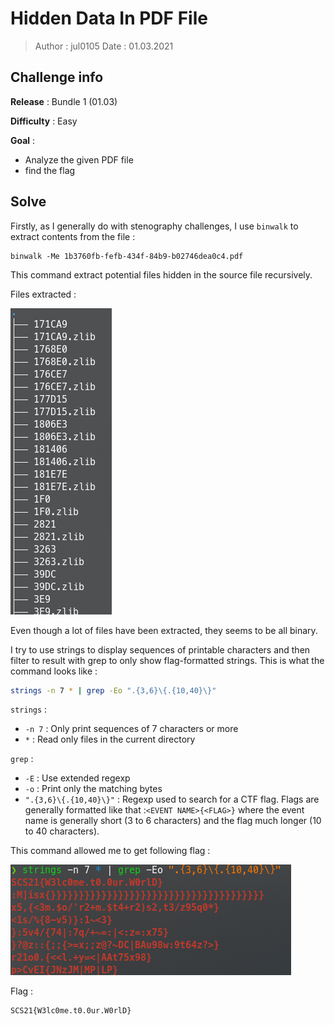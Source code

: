 # Hidden Data In PDF File

> Author : jul0105
> Date : 01.03.2021



## Challenge info

**Release** : Bundle 1 (01.03)

**Difficulty** : Easy

**Goal** :

- Analyze the given PDF file
- find the flag



## Solve

Firstly, as I generally do with stenography challenges, I use `binwalk` to extract contents from the file :

```
binwalk -Me 1b3760fb-fefb-434f-84b9-b02746dea0c4.pdf
```

This command extract potential files hidden in the source file recursively.



Files extracted :

![tree.png](tree.png)



Even though a lot of files have been extracted, they seems to be all binary. 



I try to use strings to display sequences of printable characters and then filter to result with grep to only show flag-formatted strings. This is what the command looks like :

```bash
strings -n 7 * | grep -Eo ".{3,6}\{.{10,40}\}"
```

`strings` :

- `-n 7` : Only print sequences of 7 characters or more
- `*` : Read only files in the current directory

`grep` :

- `-E` : Use extended regexp
- `-o` : Print only the matching bytes
- `".{3,6}\{.{10,40}\}"` : Regexp used to search for a CTF flag. Flags are generally formatted like that :`<EVENT NAME>{<FLAG>}` where the event name is generally short (3 to 6 characters) and the flag much longer (10 to 40 characters).



This command allowed me to get following flag :

![solve.png](solve.png)

Flag : 

```
SCS21{W3lc0me.t0.0ur.W0rlD}
```